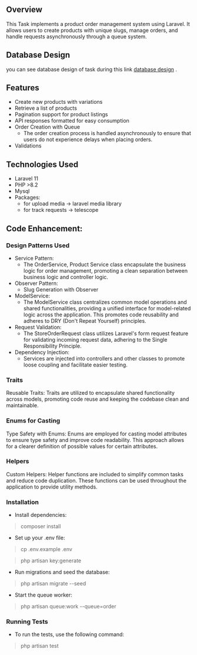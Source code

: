 ## Overview
This Task implements a product order management system using Laravel. It allows users to create products with unique slugs, manage orders, and handle requests asynchronously through a queue system.

## Database Design
you can see database design of task during this link [database design](https://drawsql.app/teams/reham/diagrams/producttask) .

## Features
- Create new products with variations
- Retrieve a list of products
- Pagination support for product listings
- API responses formatted for easy consumption
- Order Creation with Queue
  - The order creation process is handled asynchronously to ensure that users do not experience delays when placing orders. 
- Validations

## Technologies Used
- Laravel 11
- PHP >8.2
- Mysql
- Packages:
  - for upload media -> laravel media library
  - for track requests -> telescope

## Code Enhancement:

### Design Patterns Used

- Service Pattern:
  - The OrderService, Product Service class encapsulate the business logic for order management, promoting a clean separation between business logic and controller logic.
- Observer Pattern:
  - Slug Generation with Observer
- ModelService:
  - The ModelService class centralizes common model operations and shared functionalities, providing a unified interface for model-related logic across the application. This promotes code reusability and adheres to DRY (Don't Repeat Yourself) principles.
- Request Validation:
  - The StoreOrderRequest class utilizes Laravel's form request feature for validating incoming request data, adhering to the Single Responsibility Principle.
- Dependency Injection:
  - Services are injected into controllers and other classes to promote loose coupling and facilitate easier testing.

### Traits
Reusable Traits: Traits are utilized to encapsulate shared functionality across models, promoting code reuse and keeping the codebase clean and maintainable.
### Enums for Casting
Type Safety with Enums: Enums are employed for casting model attributes to ensure type safety and improve code readability. This approach allows for a clearer definition of possible values for certain attributes.
### Helpers
Custom Helpers: Helper functions are included to simplify common tasks and reduce code duplication. These functions can be used throughout the application to provide utility methods.


### Installation

- Install dependencies:
> composer install

- Set up your .env file:
> cp .env.example .env 

> php artisan key:generate

- Run migrations and seed the database:
> php artisan migrate --seed

- Start the queue worker:
> php artisan queue:work --queue=order

### Running Tests
- To run the tests, use the following command:
> php artisan test

